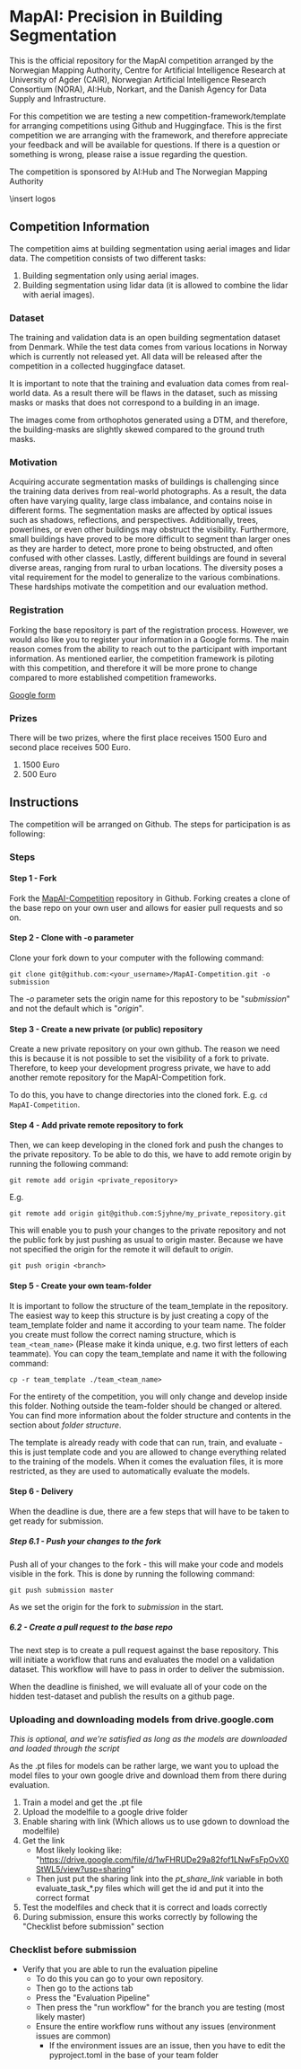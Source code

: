 # MapAI: Precision in Building Segmentation

This is the official repository for the MapAI competition arranged by 
the Norwegian Mapping Authority, Centre for Artificial Intelligence Research at University of Agder (CAIR),
Norwegian Artificial Intelligence Research Consortium (NORA), AI:Hub, Norkart, and the Danish Agency for 
Data Supply and Infrastructure.

For this competition we are testing a new competition-framework/template for arranging 
competitions using Github and Huggingface. This is the first competition we are arranging with
the framework, and therefore appreciate your feedback and will be available for questions.
If there is a question or something is wrong, please raise a issue regarding the question.

The competition is sponsored by AI:Hub and The Norwegian Mapping Authority

\insert logos

## Competition Information

The competition aims at building segmentation using aerial images and lidar data. The 
competition consists of two different tasks:

1. Building segmentation only using aerial images.
2. Building segmentation using lidar data (it is allowed to combine the lidar with aerial images).

### Dataset

The training and validation data is an open building segmentation dataset from Denmark. While the
test data comes from various locations in Norway which is currently not released yet. All
data will be released after the competition in a collected huggingface dataset.

It is important to note that the training and evaluation data comes from real-world data. As a
result there will be flaws in the dataset, such as missing masks or masks that does not correspond
to a building in an image.

The images come from orthophotos generated using a DTM, and therefore, the building-masks are
slightly skewed compared to the ground truth masks.

### Motivation

Acquiring accurate segmentation masks of buildings is challenging since the training data 
derives from real-world photographs. As a result, the data often have varying quality, 
large class imbalance, and contains noise in different forms. The segmentation masks 
are affected by optical issues such as shadows, reflections, and perspectives. Additionally, 
trees, powerlines, or even other buildings may obstruct the visibility. 
Furthermore, small buildings have proved to be more difficult to segment than larger ones as 
they are harder to detect, more prone to being obstructed, and often confused with other classes. 
Lastly, different buildings are found in several diverse areas, ranging 
from rural to urban locations. The diversity poses a vital requirement for the model to 
generalize to the various combinations. These hardships motivate the competition and our 
evaluation method.

### Registration

Forking the base repository is part of the registration process. However, we would also like you to register your information
in a Google forms. The main reason comes from the ability to reach out to the participant with important information. 
As mentioned earlier, the competition framework is piloting with this competition, and therefore it will be more
prone to change compared to more established competition frameworks.

[Google form](https://docs.google.com/forms/d/1sJ9R2j32dc7TUDDkVCpLsaIVBcxRcOLiwmqeq-15O5E/edit)

### Prizes

There will be two prizes, where the first place receives 1500 Euro and second place receives 500 Euro.

1. 1500 Euro
2. 500 Euro

## Instructions

The competition will be arranged on Github. The steps for participation is as following:

### Steps

#### Step 1 - Fork

Fork the [MapAI-Competition](https://github.com/Sjyhne/MapAI-Competition) repository in Github.
Forking creates a clone of the base repo on your own user and allows for easier pull requests
and so on.

#### Step 2 - Clone with -o parameter

Clone your fork down to your computer with the following command:

`git clone git@github.com:<your_username>/MapAI-Competition.git -o submission`

The _-o_ parameter sets the origin name for this repostory to be "_submission_" and not the
default which is "_origin_".

#### Step 3 - Create a new private (or public) repository

Create a new private repository on your own github. The reason we need this is because it is
not possible to set the visibility of a fork to private. Therefore, to keep your development progress
private, we have to add another remote repository for the MapAI-Competition fork.

To do this, you have to change directories into the cloned fork. E.g. `cd MapAI-Competition`.

#### Step 4 - Add private remote repository to fork

Then, we can keep developing in the cloned fork and push the changes to the private repository.
To be able to do this, we have to add remote origin by running the following command:

`git remote add origin <private_repository>`

E.g.

`git remote add origin git@github.com:Sjyhne/my_private_repository.git`

This will enable you to push your changes to the private repository and not the public fork
by just pushing as usual to origin master. Because we have not specified the origin for the remote 
it will default to _origin_.

`git push origin <branch>`

#### Step 5 - Create your own team-folder

It is important to follow the structure of the team_template in the repository. The easiest way to
keep this structure is by just creating a copy of the team_template folder and name it according
to your team name. The folder you create must follow the correct naming structure, which is 
`team_<team_name>` (Please make it kinda unique, e.g. two first letters of each teammate). 
You can copy the team_template and name it with the following command:

`cp -r team_template ./team_<team_name>`

For the entirety of the competition, you will only change and develop inside this folder. Nothing
outside the team-folder should be changed or altered. You can find more information about
the folder structure and contents in the section about _folder structure_.

The template is already ready with code that can run, train, and evaluate - this is just template
code and you are allowed to change everything related to the training of the models. When it comes
the evaluation files, it is more restricted, as they are used to automatically evaluate the models.



#### Step 6 - Delivery

When the deadline is due, there are a few steps that will have to be taken to get ready for
submission.

##### Step 6.1 - Push your changes to the fork

Push all of your changes to the fork - this will make your code and models visible in the fork.
This is done by running the following command:

`git push submission master`

As we set the origin for the fork to _submission_ in the start.

##### 6.2 - Create a pull request to the base repo

The next step is to create a pull request against the base repository. This will initiate a 
workflow that runs and evaluates the model on a validation dataset. This workflow will have to
pass in order to deliver the submission.

When the deadline is finished, we will evaluate all of your code on the hidden test-dataset and publish the results
on a github page.


### Uploading and downloading models from drive.google.com

_This is optional, and we're satisfied as long as the models are downloaded and loaded through the script_

As the .pt files for models can be rather large, we want you to upload the model files to
your own google drive and download them from there during evaluation.

1. Train a model and get the .pt file
2. Upload the modelfile to a google drive folder
3. Enable sharing with link (Which allows us to use gdown to download the modelfile)
4. Get the link
   * Most likely looking like: "https://drive.google.com/file/d/1wFHRUDe29a82fof1LNwFsFpOvX0StWL5/view?usp=sharing"
   * Then just put the sharing link into the _pt_share_link_ variable in both evaluate_task_*.py files which will
     get the id and put it into the correct format
5. Test the modelfiles and check that it is correct and loads correctly
6. During submission, ensure this works correctly by following the "Checklist before
    submission" section

### Checklist before submission

* Verify that you are able to run the evaluation pipeline
  * To do this you can go to your own repository.
  * Then go to the actions tab
  * Press the "Evaluation Pipeline"
  * Then press the "run workflow" for the branch you are testing (most likely master)
  * Ensure the entire workflow runs without any issues (environment issues are common)
    * If the environment issues are an issue, then you have to edit the pyproject.toml in
      the base of your team folder
